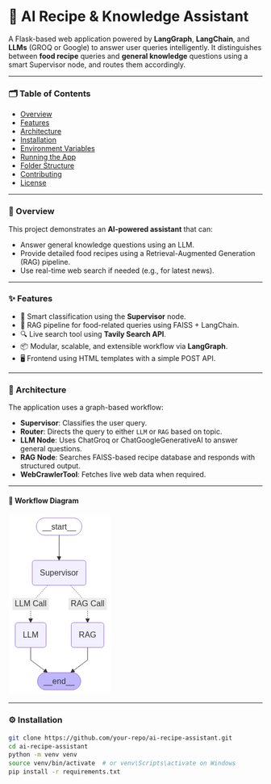 # 🍳 AI Recipe & Knowledge Assistant

A Flask-based web application powered by **LangGraph**, **LangChain**, and **LLMs** (GROQ or Google) to answer user queries intelligently. It distinguishes between **food recipe** queries and **general knowledge** questions using a smart Supervisor node, and routes them accordingly.

---

### 🗂️ Table of Contents

- [Overview](#overview)
- [Features](#features)
- [Architecture](#architecture)
- [Installation](#installation)
- [Environment Variables](#environment-variables)
- [Running the App](#running-the-app)
- [Folder Structure](#folder-structure)
- [Contributing](#contributing)
- [License](#license)

---

### 📌 Overview

This project demonstrates an **AI-powered assistant** that can:
- Answer general knowledge questions using an LLM.
- Provide detailed food recipes using a Retrieval-Augmented Generation (RAG) pipeline.
- Use real-time web search if needed (e.g., for latest news).

---

### ✨ Features

- 🧠 Smart classification using the **Supervisor** node.
- 🧾 RAG pipeline for food-related queries using FAISS + LangChain.
- 🔍 Live search tool using **Tavily Search API**.
- 📦 Modular, scalable, and extensible workflow via **LangGraph**.
- 🖥️ Frontend using HTML templates with a simple POST API.

---

### 🧠 Architecture

The application uses a graph-based workflow:

- **Supervisor**: Classifies the user query.
- **Router**: Directs the query to either `LLM` or `RAG` based on topic.
- **LLM Node**: Uses ChatGroq or ChatGoogleGenerativeAI to answer general questions.
- **RAG Node**: Searches FAISS-based recipe database and responds with structured output.
- **WebCrawlerTool**: Fetches live web data when required.

---

#### 🧭 Workflow Diagram

![Workflow](assets/output.png)

---

### ⚙️ Installation

```bash
git clone https://github.com/your-repo/ai-recipe-assistant.git
cd ai-recipe-assistant
python -m venv venv
source venv/bin/activate  # or venv\Scripts\activate on Windows
pip install -r requirements.txt
